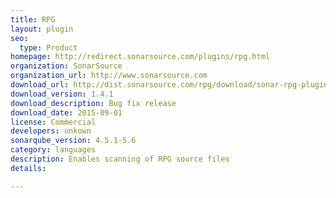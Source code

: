 ```yaml
---
title: RPG
layout: plugin
seo: 
  type: Product
homepage: http://redirect.sonarsource.com/plugins/rpg.html
organization: SonarSource
organization_url: http://www.sonarsource.com
download_url: http://dist.sonarsource.com/rpg/download/sonar-rpg-plugin-1.4.1.jar
download_version: 1.4.1
download_description: Bug fix release
download_date: 2015-09-01
license: Commercial
developers: unkown
sonarqube_version: 4.5.1-5.6
category: languages
description: Enables scanning of RPG source files
details: 

---
```

